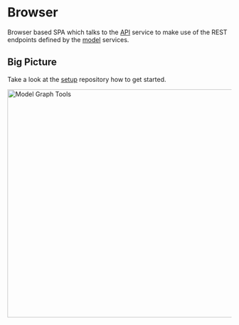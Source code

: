 # Browser

Browser based SPA which talks to the [API](https://github.com/model-graph-tools/api) service to make use of the REST endpoints defined by the [model](https://github.com/model-graph-tools/model) services.

## Big Picture

Take a look at the [setup](https://github.com/model-graph-tools/setup) repository how to get started.

<img src="https://model-graph-tools.github.io/img/tools.svg" alt="Model Graph Tools" width="512" />